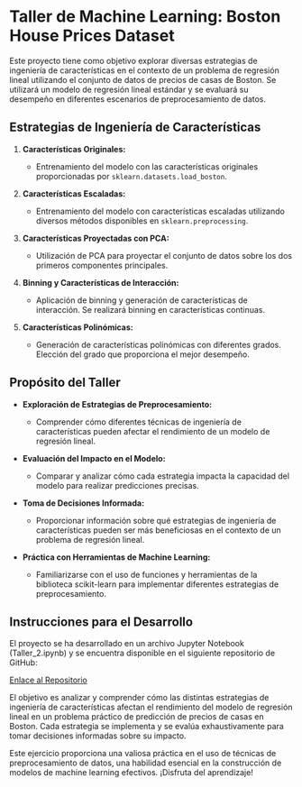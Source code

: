# Taller de Machine Learning: Boston House Prices Dataset

Este proyecto tiene como objetivo explorar diversas estrategias de ingeniería de características en el contexto de un problema de regresión lineal utilizando el conjunto de datos de precios de casas de Boston. Se utilizará un modelo de regresión lineal estándar y se evaluará su desempeño en diferentes escenarios de preprocesamiento de datos.

## Estrategias de Ingeniería de Características

1. **Características Originales:**
   - Entrenamiento del modelo con las características originales proporcionadas por `sklearn.datasets.load_boston`.

2. **Características Escaladas:**
   - Entrenamiento del modelo con características escaladas utilizando diversos métodos disponibles en `sklearn.preprocessing`.

3. **Características Proyectadas con PCA:**
   - Utilización de PCA para proyectar el conjunto de datos sobre los dos primeros componentes principales.

4. **Binning y Características de Interacción:**
   - Aplicación de binning y generación de características de interacción. Se realizará binning en características continuas.

5. **Características Polinómicas:**
   - Generación de características polinómicas con diferentes grados. Elección del grado que proporciona el mejor desempeño.

## Propósito del Taller

- **Exploración de Estrategias de Preprocesamiento:**
  - Comprender cómo diferentes técnicas de ingeniería de características pueden afectar el rendimiento de un modelo de regresión lineal.

- **Evaluación del Impacto en el Modelo:**
  - Comparar y analizar cómo cada estrategia impacta la capacidad del modelo para realizar predicciones precisas.

- **Toma de Decisiones Informada:**
  - Proporcionar información sobre qué estrategias de ingeniería de características pueden ser más beneficiosas en el contexto de un problema de regresión lineal.

- **Práctica con Herramientas de Machine Learning:**
  - Familiarizarse con el uso de funciones y herramientas de la biblioteca scikit-learn para implementar diferentes estrategias de preprocesamiento.

## Instrucciones para el Desarrollo

El proyecto se ha desarrollado en un archivo Jupyter Notebook (Taller_2.ipynb) y se encuentra disponible en el siguiente repositorio de GitHub:

[Enlace al Repositorio](https://github.com/gustavo198saavedra/Taller2)

El objetivo es analizar y comprender cómo las distintas estrategias de ingeniería de características afectan el rendimiento del modelo de regresión lineal en un problema práctico de predicción de precios de casas en Boston. Cada estrategia se implementa y se evalúa exhaustivamente para tomar decisiones informadas sobre su impacto.

Este ejercicio proporciona una valiosa práctica en el uso de técnicas de preprocesamiento de datos, una habilidad esencial en la construcción de modelos de machine learning efectivos. ¡Disfruta del aprendizaje!

